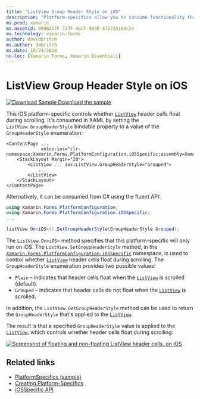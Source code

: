```yaml
---
title: "ListView Group Header Style on iOS"
description: "Platform-specifics allow you to consume functionality that's only available on a specific platform, without implementing custom renderers or effects. This article explains how to consume the iOS platform-specific that controls whether ListView header cells float during scrolling."
ms.prod: xamarin
ms.assetid: 099B2C7F-727F-4BCF-903B-87E728108C24
ms.technology: xamarin-forms
author: davidbritch
ms.author: dabritch
ms.date: 10/24/2018
no-loc: [Xamarin.Forms, Xamarin.Essentials]
---
```


# ListView Group Header Style on iOS

[![Download Sample](~/media/shared/download.png) Download the sample](https://docs.microsoft.com/samples/xamarin/xamarin-forms-samples/userinterface-platformspecifics)

This iOS platform-specific controls whether [`ListView`](xref:Xamarin.Forms.ListView) header cells float during scrolling. It's consumed in XAML by setting the `ListView.GroupHeaderStyle` bindable property to a value of the `GroupHeaderStyle` enumeration:

```xaml
<ContentPage ...
             xmlns:ios="clr-namespace:Xamarin.Forms.PlatformConfiguration.iOSSpecific;assembly=Xamarin.Forms.Core">
    <StackLayout Margin="20">
        <ListView ... ios:ListView.GroupHeaderStyle="Grouped">
            ...
        </ListView>
    </StackLayout>
</ContentPage>
```

Alternatively, it can be consumed from C# using the fluent API:

```csharp
using Xamarin.Forms.PlatformConfiguration;
using Xamarin.Forms.PlatformConfiguration.iOSSpecific;
...

listView.On<iOS>().SetGroupHeaderStyle(GroupHeaderStyle.Grouped);
```

The `ListView.On<iOS>` method specifies that this platform-specific will only run on iOS. The `ListView.SetGroupHeaderStyle` method, in the [`Xamarin.Forms.PlatformConfiguration.iOSSpecific`](xref:Xamarin.Forms.PlatformConfiguration.iOSSpecific) namespace, is used to control whether [`ListView`](xref:Xamarin.Forms.ListView) header cells float during scrolling. The `GroupHeaderStyle` enumeration provides two possible values:

- `Plain` – indicates that header cells float when the [`ListView`](xref:Xamarin.Forms.ListView) is scrolled (default).
- `Grouped` – indicates that header cells do not float when the [`ListView`](xref:Xamarin.Forms.ListView) is scrolled.

In addition, the `ListView.GetGroupHeaderStyle` method can be used to return the `GroupHeaderStyle` that's applied to the [`ListView`](xref:Xamarin.Forms.ListView).

The result is that a specified `GroupHeaderStyle` value is applied to the [`ListView`](xref:Xamarin.Forms.ListView), which controls whether header cells float during scrolling:

[![Screenshot of floating and non-floating ListView header cells, on iOS](listview-group-header-style-images/group-header-styles.png "ListView with floating and non-floating header cells")](listview-group-header-style-images/group-header-styles-large.png#lightbox "ListView with floating and non-floating header cells")

## Related links

- [PlatformSpecifics (sample)](https://docs.microsoft.com/samples/xamarin/xamarin-forms-samples/userinterface-platformspecifics)
- [Creating Platform-Specifics](~/xamarin-forms/platform/platform-specifics/index.md#creating-platform-specifics)
- [iOSSpecific API](xref:Xamarin.Forms.PlatformConfiguration.iOSSpecific)
